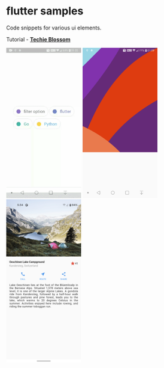 # flutter samples

Code snippets for various ui elements.

Tutorial - **[Techie Blossom](https://www.youtube.com/channel/UC3wqIkiaOUpO6EjJoCwH6_Q)**

<img src="https://github.com/hauntarl/flui_000_samples/blob/master/screenshots/google-filters.gif" width="200"> <img src="https://github.com/hauntarl/flui_000_samples/blob/master/screenshots/custom-painter.png" width="200"> <img src="https://github.com/hauntarl/flui_000_samples/blob/master/screenshots/layout-demo.png" width="200">
